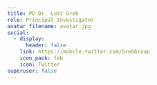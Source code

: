 ```yaml
---
title: PD Dr. Lutz Greb
role: Principal Investigator
avatar_filename: avatar.jpg
social:
  - display:
      header: false
    link: https://mobile.twitter.com/GrebGroup
    icon_pack: fab
    icon: Twitter
superuser: false
---
```

